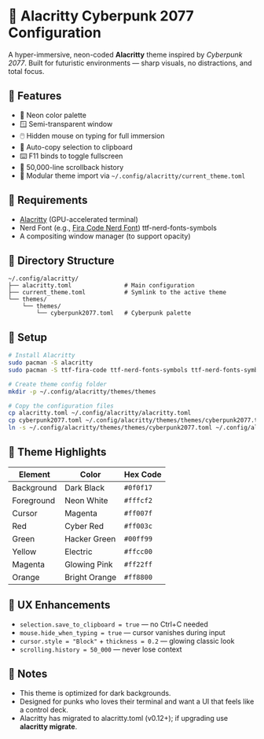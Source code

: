 # 🦾 Alacritty Cyberpunk 2077 Configuration

A hyper-immersive, neon-coded **Alacritty** theme inspired by *Cyberpunk 2077*. Built for futuristic environments — sharp visuals, no distractions, and total focus.

## 📌 Features

- 🎨 Neon color palette
- 🪟 Semi-transparent window
- 🖱️ Hidden mouse on typing for full immersion
- 🧠 Auto-copy selection to clipboard
- ⌨️ F11 binds to toggle fullscreen
- 🔁 50,000-line scrollback history
- 💾 Modular theme import via `~/.config/alacritty/current_theme.toml`

## 🔧 Requirements
- [Alacritty](https://github.com/alacritty/alacritty) (GPU-accelerated terminal)
- Nerd Font (e.g., [Fira Code Nerd Font](https://www.nerdfonts.com/font-downloads)) ttf-nerd-fonts-symbols
- A compositing window manager (to support opacity)

## 📂 Directory Structure
```
~/.config/alacritty/
├── alacritty.toml               # Main configuration
├── current_theme.toml           # Symlink to the active theme
└── themes/
    └── themes/
        └── cyberpunk2077.toml   # Cyberpunk palette
```

## 🚀 Setup
```bash
# Install Alacritty
sudo pacman -S alacritty
sudo pacman -S ttf-fira-code ttf-nerd-fonts-symbols ttf-nerd-fonts-symbols-common ttf-nerd-fonts-symbols-mono
```

```bash
# Create theme config folder
mkdir -p ~/.config/alacritty/themes/themes
```

```bash
# Copy the configuration files
cp alacritty.toml ~/.config/alacritty/alacritty.toml
cp cyberpunk2077.toml ~/.config/alacritty/themes/themes/cyberpunk2077.toml
ln -s ~/.config/alacritty/themes/themes/cyberpunk2077.toml ~/.config/alacritty/current_theme.toml
```

## 🎨 Theme Highlights
|   Element     |    Color     | Hex Code   |
|---------------|--------------|------------|
| Background    | Dark Black   | `#0f0f17`  |
| Foreground    | Neon White   | `#fffcf2`  |
| Cursor        | Magenta      | `#ff007f`  |
| Red           | Cyber Red    | `#ff003c`  |
| Green         | Hacker Green | `#00ff99`  |
| Yellow        | Electric     | `#ffcc00`  |
| Magenta       | Glowing Pink | `#ff22ff`  |
| Orange        | Bright Orange| `#ff8800`  |

## 🧠 UX Enhancements
- `selection.save_to_clipboard = true` — no Ctrl+C needed
- `mouse.hide_when_typing = true` — cursor vanishes during input
- `cursor.style = "Block"` + `thickness = 0.2` — glowing classic look
- `scrolling.history = 50_000` — never lose context

## 🔐 Notes
- This theme is optimized for dark backgrounds.
- Designed for punks who loves their terminal and want a UI that feels like a control deck.
- Alacritty has migrated to alacritty.toml (v0.12+); if upgrading use **alacritty migrate**.